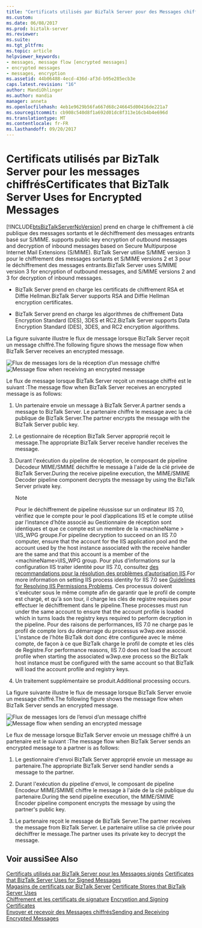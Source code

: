 ```yaml
---
title: "Certificats utilisés par BizTalk Server pour des Messages chiffrés | Documents Microsoft"
ms.custom: 
ms.date: 06/08/2017
ms.prod: biztalk-server
ms.reviewer: 
ms.suite: 
ms.tgt_pltfrm: 
ms.topic: article
helpviewer_keywords:
- messages, message flow [encrypted messages]
- encrypted messages
- messages, encryption
ms.assetid: 44b06488-4ecd-436d-af3d-b95e285ecb3e
caps.latest.revision: "16"
author: MandiOhlinger
ms.author: mandia
manager: anneta
ms.openlocfilehash: 4eb1e9629b56fa667d68c246645d00416de221a7
ms.sourcegitcommit: cb908c540d8f1a692d01dc8f313e16cb4b4e696d
ms.translationtype: MT
ms.contentlocale: fr-FR
ms.lasthandoff: 09/20/2017
---
```

# <a name="certificates-that-biztalk-server-uses-for-encrypted-messages"></a><span data-ttu-id="4db1e-102">Certificats utilisés par BizTalk Server pour les messages chiffrés</span><span class="sxs-lookup"><span data-stu-id="4db1e-102">Certificates that BizTalk Server Uses for Encrypted Messages</span></span>
[!INCLUDE[btsBizTalkServerNoVersion](../includes/btsbiztalkservernoversion-md.md)]<span data-ttu-id="4db1e-103"> prend en charge le chiffrement à clé publique des messages sortants et le déchiffrement des messages entrants basé sur S/MIME.</span><span class="sxs-lookup"><span data-stu-id="4db1e-103"> supports public key encryption of outbound messages and decryption of inbound messages based on Secure Multipurpose Internet Mail Extensions (S/MIME).</span></span> <span data-ttu-id="4db1e-104">BizTalk Server utilise S/MIME version 3 pour le chiffrement des messages sortants et S/MIME versions 2 et 3 pour le déchiffrement des messages entrants.</span><span class="sxs-lookup"><span data-stu-id="4db1e-104">BizTalk Server uses S/MIME version 3 for encryption of outbound messages, and S/MIME versions 2 and 3 for decryption of inbound messages.</span></span>  
  
-   <span data-ttu-id="4db1e-105">BizTalk Server prend en charge les certificats de chiffrement RSA et Diffie Hellman.</span><span class="sxs-lookup"><span data-stu-id="4db1e-105">BizTalk Server supports RSA and Diffie Hellman encryption certificates.</span></span>  
  
-   <span data-ttu-id="4db1e-106">BizTalk Server prend en charge les algorithmes de chiffrement Data Encryption Standard (DES), 3DES et RC2.</span><span class="sxs-lookup"><span data-stu-id="4db1e-106">BizTalk Server supports Data Encryption Standard (DES), 3DES, and RC2 encryption algorithms.</span></span>  
  
 <span data-ttu-id="4db1e-107">La figure suivante illustre le flux de message lorsque BizTalk Server reçoit un message chiffré.</span><span class="sxs-lookup"><span data-stu-id="4db1e-107">The following figure shows the message flow when BizTalk Server receives an encrypted message.</span></span>  
  
 <span data-ttu-id="4db1e-108">![Flux de messages lors de la réception d’un message chiffré](../core/media/bpi-sp-msgsec-inboundencryption.gif "BPI_SP_MSGSEC_InboundEncryption")</span><span class="sxs-lookup"><span data-stu-id="4db1e-108">![Message flow when receiving an encrypted message](../core/media/bpi-sp-msgsec-inboundencryption.gif "BPI_SP_MSGSEC_InboundEncryption")</span></span>  
  
 <span data-ttu-id="4db1e-109">Le flux de message lorsque BizTalk Server reçoit un message chiffré est le suivant :</span><span class="sxs-lookup"><span data-stu-id="4db1e-109">The message flow when BizTalk Server receives an encrypted message is as follows:</span></span>  
  
1.  <span data-ttu-id="4db1e-110">Un partenaire envoie un message à BizTalk Server.</span><span class="sxs-lookup"><span data-stu-id="4db1e-110">A partner sends a message to BizTalk Server.</span></span> <span data-ttu-id="4db1e-111">Le partenaire chiffre le message avec la clé publique de BizTalk Server.</span><span class="sxs-lookup"><span data-stu-id="4db1e-111">The partner encrypts the message with the BizTalk Server public key.</span></span>  
  
2.  <span data-ttu-id="4db1e-112">Le gestionnaire de réception BizTalk Server approprié reçoit le message.</span><span class="sxs-lookup"><span data-stu-id="4db1e-112">The appropriate BizTalk Server receive handler receives the message.</span></span>  
  
3.  <span data-ttu-id="4db1e-113">Durant l'exécution du pipeline de réception, le composant de pipeline Décodeur MIME/SMIME déchiffre le message à l'aide de la clé privée de BizTalk Server.</span><span class="sxs-lookup"><span data-stu-id="4db1e-113">During the receive pipeline execution, the MIME/SMIME Decoder pipeline component decrypts the message by using the BizTalk Server private key.</span></span>  
  
    > [!NOTE]
    >  <span data-ttu-id="4db1e-114">Pour le déchiffrement de pipeline réussisse sur un ordinateur IIS 7.0, vérifiez que le compte pour le pool d’applications IIS et le compte utilisé par l’instance d’hôte associé au Gestionnaire de réception sont identiques et que ce compte est un membre de la \<machineName > \IIS_WPG groupe.</span><span class="sxs-lookup"><span data-stu-id="4db1e-114">For pipeline decryption to succeed on an IIS 7.0 computer, ensure that the account for the IIS application pool and the account used by the host instance associated with the receive handler are the same and that this account is a member of the \<machineName>\IIS_WPG group.</span></span> <span data-ttu-id="4db1e-115">Pour plus d’informations sur la configuration IIS traiter identité pour IIS 7.0, consultez [des recommandations pour la résolution des problèmes d’autorisation IIS](../core/guidelines-for-resolving-iis-permissions-problems.md).</span><span class="sxs-lookup"><span data-stu-id="4db1e-115">For more information on setting IIS process identity for IIS 7.0 see [Guidelines for Resolving IIS Permissions Problems](../core/guidelines-for-resolving-iis-permissions-problems.md).</span></span> <span data-ttu-id="4db1e-116">Ces processus doivent s'exécuter sous le même compte afin de garantir que le profil de compte est chargé, et qu'à son tour, il charge les clés de registre requises pour effectuer le déchiffrement dans le pipeline.</span><span class="sxs-lookup"><span data-stu-id="4db1e-116">These processes must run under the same account to ensure that the account profile is loaded which in turns loads the registry keys required to perform decryption in the pipeline.</span></span> <span data-ttu-id="4db1e-117">Pour des raisons de performances, IIS 7.0 ne charge pas le profil de compte lors du démarrage du processus w3wp.exe associé. L'instance de l'hôte BizTalk doit donc être configurée avec le même compte, de façon à ce que BizTalk charge le profil de compte et les clés de Registre.</span><span class="sxs-lookup"><span data-stu-id="4db1e-117">For performance reasons, IIS 7.0 does not load the account profile when starting the associated w3wp.exe process so the BizTalk host instance must be configured with the same account so that BizTalk will load the account profile and registry keys.</span></span>  
  
4.  <span data-ttu-id="4db1e-118">Un traitement supplémentaire se produit.</span><span class="sxs-lookup"><span data-stu-id="4db1e-118">Additional processing occurs.</span></span>  
  
 <span data-ttu-id="4db1e-119">La figure suivante illustre le flux de message lorsque BizTalk Server envoie un message chiffré.</span><span class="sxs-lookup"><span data-stu-id="4db1e-119">The following figure shows the message flow when BizTalk Server sends an encrypted message.</span></span>  
  
 <span data-ttu-id="4db1e-120">![Flux de messages lors de l’envoi d’un message chiffré](../core/media/bpi-sp-msgsec-outboundencryption.gif "BPI_SP_MSGSEC_OutboundEncryption")</span><span class="sxs-lookup"><span data-stu-id="4db1e-120">![Message flow when sending an encrypted message](../core/media/bpi-sp-msgsec-outboundencryption.gif "BPI_SP_MSGSEC_OutboundEncryption")</span></span>  
  
 <span data-ttu-id="4db1e-121">Le flux de message lorsque BizTalk Server envoie un message chiffré à un partenaire est le suivant :</span><span class="sxs-lookup"><span data-stu-id="4db1e-121">The message flow when BizTalk Server sends an encrypted message to a partner is as follows:</span></span>  
  
1.  <span data-ttu-id="4db1e-122">Le gestionnaire d'envoi BizTalk Server approprié envoie un message au partenaire.</span><span class="sxs-lookup"><span data-stu-id="4db1e-122">The appropriate BizTalk Server send handler sends a message to the partner.</span></span>  
  
2.  <span data-ttu-id="4db1e-123">Durant l'exécution du pipeline d'envoi, le composant de pipeline Encodeur MIME/SMIME chiffre le message à l'aide de la clé publique du partenaire.</span><span class="sxs-lookup"><span data-stu-id="4db1e-123">During the send pipeline execution, the MIME/SMIME Encoder pipeline component encrypts the message by using the partner's public key.</span></span>  
  
3.  <span data-ttu-id="4db1e-124">Le partenaire reçoit le message de BizTalk Server.</span><span class="sxs-lookup"><span data-stu-id="4db1e-124">The partner receives the message from BizTalk Server.</span></span> <span data-ttu-id="4db1e-125">Le partenaire utilise sa clé privée pour déchiffrer le message.</span><span class="sxs-lookup"><span data-stu-id="4db1e-125">The partner uses its private key to decrypt the message.</span></span>  
  
## <a name="see-also"></a><span data-ttu-id="4db1e-126">Voir aussi</span><span class="sxs-lookup"><span data-stu-id="4db1e-126">See Also</span></span>  
 <span data-ttu-id="4db1e-127">[Certificats utilisés par BizTalk Server pour les Messages signés](../core/certificates-that-biztalk-server-uses-for-signed-messages.md) </span><span class="sxs-lookup"><span data-stu-id="4db1e-127">[Certificates that BizTalk Server Uses for Signed Messages](../core/certificates-that-biztalk-server-uses-for-signed-messages.md) </span></span>  
 <span data-ttu-id="4db1e-128">[Magasins de certificats par BizTalk Server](../core/certificate-stores-that-biztalk-server-uses.md) </span><span class="sxs-lookup"><span data-stu-id="4db1e-128">[Certificate Stores that BizTalk Server Uses](../core/certificate-stores-that-biztalk-server-uses.md) </span></span>  
 <span data-ttu-id="4db1e-129">[Chiffrement et les certificats de signature](../core/encryption-and-signing-certificates.md) </span><span class="sxs-lookup"><span data-stu-id="4db1e-129">[Encryption and Signing Certificates](../core/encryption-and-signing-certificates.md) </span></span>  
 [<span data-ttu-id="4db1e-130">Envoyer et recevoir des Messages chiffrés</span><span class="sxs-lookup"><span data-stu-id="4db1e-130">Sending and Receiving Encrypted Messages</span></span>](../core/sending-and-receiving-encrypted-messages.md)